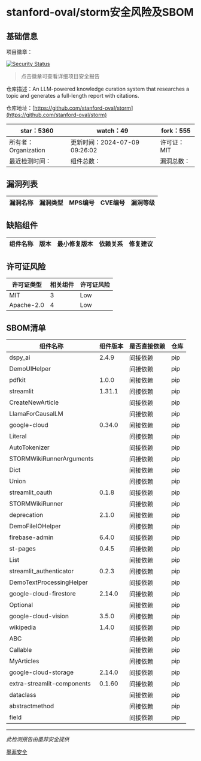 # stanford-oval/storm安全风险及SBOM

## 基础信息

项目徽章：

[![Security Status](https://www.murphysec.com/platform3/v31/badge/1811830598979153920.svg)](https://www.murphysec.com/console/report/1811830596101861376/1811830598979153920)

> 点击徽章可查看详细项目安全报告

仓库描述：An LLM-powered knowledge curation system that researches a topic and generates a full-length report with citations.

仓库地址：[https://github.com/stanford-oval/storm](https://github.com/stanford-oval/storm)

| star：5360 | watch：49 | fork：555 |
| ----------- | -------------- | ------------ |
| 所有者：Organization | 更新时间：2024-07-09 09:26:02 | 许可证：MIT |
| 最近检测时间： | 组件总数： | 漏洞总数： |




## 漏洞列表

| 漏洞名称 | 漏洞类型 | MPS编号 | CVE编号 | 漏洞等级 |
| ------- | ------ | ------- | ------ | ----- |





## 缺陷组件

| 组件名称 | 版本 | 最小修复版本 | 依赖关系 | 修复建议 |
| -------- | ---- | ------------ | -------- | -------- |





## 许可证风险

| 许可证类型 | 相关组件 | 许可证风险 |
| ---------- | -------- | ---------- |
|MIT|3|Low|
|Apache-2.0|4|Low|




## SBOM清单

| 组件名称 | 组件版本 | 是否直接依赖 | 仓库 |
| -------- | -------- | ------------ | ---- |
|dspy_ai|2.4.9|间接依赖|pip|
|DemoUIHelper||间接依赖|pip|
|pdfkit|1.0.0|间接依赖|pip|
|streamlit|1.31.1|间接依赖|pip|
|CreateNewArticle||间接依赖|pip|
|LlamaForCausalLM||间接依赖|pip|
|google-cloud|0.34.0|间接依赖|pip|
|Literal||间接依赖|pip|
|AutoTokenizer||间接依赖|pip|
|STORMWikiRunnerArguments||间接依赖|pip|
|Dict||间接依赖|pip|
|Union||间接依赖|pip|
|streamlit_oauth|0.1.8|间接依赖|pip|
|STORMWikiRunner||间接依赖|pip|
|deprecation|2.1.0|间接依赖|pip|
|DemoFileIOHelper||间接依赖|pip|
|firebase-admin|6.4.0|间接依赖|pip|
|st-pages|0.4.5|间接依赖|pip|
|List||间接依赖|pip|
|streamlit_authenticator|0.2.3|间接依赖|pip|
|DemoTextProcessingHelper||间接依赖|pip|
|google-cloud-firestore|2.14.0|间接依赖|pip|
|Optional||间接依赖|pip|
|google-cloud-vision|3.5.0|间接依赖|pip|
|wikipedia|1.4.0|间接依赖|pip|
|ABC||间接依赖|pip|
|Callable||间接依赖|pip|
|MyArticles||间接依赖|pip|
|google-cloud-storage|2.14.0|间接依赖|pip|
|extra-streamlit-components|0.1.60|间接依赖|pip|
|dataclass||间接依赖|pip|
|abstractmethod||间接依赖|pip|
|field||间接依赖|pip|


------

*此检测报告由墨菲安全提供*

[墨菲安全](www.murphysec.com)